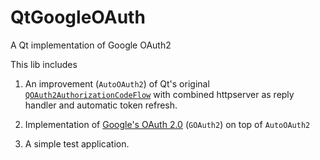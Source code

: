 # QtGoogleOAuth
A Qt implementation of Google OAuth2

This lib includes

1. An improvement (`AutoOAuth2`) of Qt's original 
   [`QOAuth2AuthorizationCodeFlow`](https://doc.qt.io/qt-5/qoauth2authorizationcodeflow.html)
   with combined httpserver as reply handler and automatic token refresh. 

2. Implementation of [Google's OAuth 2.0](https://developers.google.com/identity/protocols/OAuth2InstalledApp)
   (`GOAuth2`) on top of `AutoOAuth2` 
   
3. A simple test application. 

